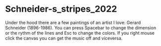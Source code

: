 # Schneider-s_stripes_2022

Under the hood there are a few paintings of an artist I love: Gerard Schneider (1896-1986).
You can press Spacebar to change the dimension or the rythm of the lines and Esc to change the colors.
If you right mouse click the canvas you can get the music off and viceversa.
